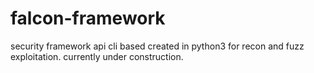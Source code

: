 # falcon-framework
security framework api cli based created in python3 for recon and fuzz exploitation.
currently under construction.
